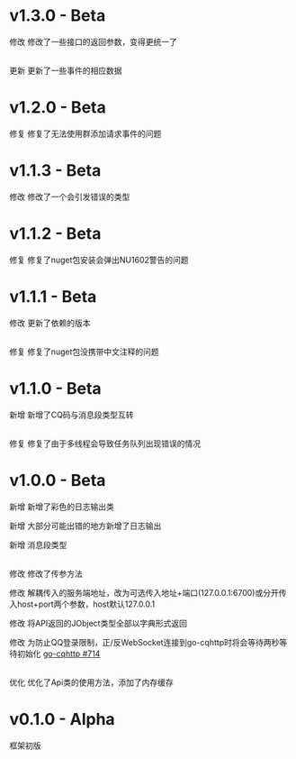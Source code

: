 # v1.3.0 - Beta
修改 修改了一些接口的返回参数，变得更统一了

<br>
更新 更新了一些事件的相应数据

# v1.2.0 - Beta

修复 修复了无法使用群添加请求事件的问题

# v1.1.3 - Beta

修改 修改了一个会引发错误的类型

# v1.1.2 - Beta

修复 修复了nuget包安装会弹出NU1602警告的问题

# v1.1.1 - Beta

修改 更新了依赖的版本

<br>
修复 修复了nuget包没携带中文注释的问题 

# v1.1.0 - Beta
新增 新增了CQ码与消息段类型互转

<br>
修复 修复了由于多线程会导致任务队列出现错误的情况


# v1.0.0 - Beta
新增 新增了彩色的日志输出类

新增 大部分可能出错的地方新增了日志输出

新增 消息段类型

<br>
修改 修改了传参方法

修改 解耦传入的服务端地址，改为可选传入地址+端口(127.0.0.1:6700)或分开传入host+port两个参数，host默认127.0.0.1

修改 将API返回的JObject类型全部以字典形式返回

修改 为防止QQ登录限制，正/反WebSocket连接到go-cqhttp时将会等待两秒等待初始化 [go-cqhttp #714](https://github.com/Mrs4s/go-cqhttp/issues/714)

<br>
优化 优化了Api类的使用方法，添加了内存缓存

# v0.1.0 - Alpha

框架初版